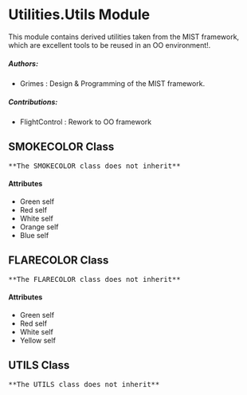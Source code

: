 # Utilities.Utils Module
This module contains derived utilities taken from the MIST framework,
which are excellent tools to be reused in an OO environment!.

#####  Authors:

* Grimes : Design & Programming of the MIST framework.

#####  Contributions:

* FlightControl : Rework to OO framework

## SMOKECOLOR Class
<pre>
**The SMOKECOLOR class does not inherit**
</pre>
<h4> Attributes </h4>

* Green self
* Red self
* White self
* Orange self
* Blue self


## FLARECOLOR Class
<pre>
**The FLARECOLOR class does not inherit**
</pre>
<h4> Attributes </h4>

* Green self
* Red self
* White self
* Yellow self


## UTILS Class
<pre>
**The UTILS class does not inherit**
</pre>



